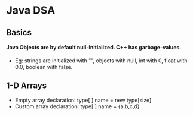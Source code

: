 # Java DSA

## Basics

#### Java Objects are by default null-initialized. C++ has garbage-values.
 - Eg: strings are initialized with "", objects with null, int with 0, float with 0.0, boolean with false.

## 1-D Arrays
 - Empty array declaration: type[ ] name = new type[size]
 - Custom array declaration: type[ ] name = {a,b,c,d}
